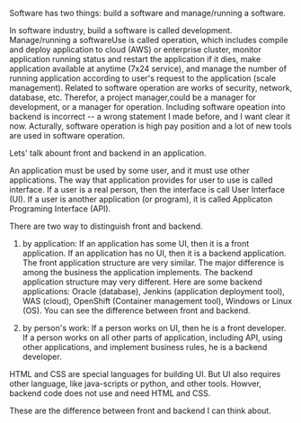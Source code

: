 Software has two things: build a software and manage/running a software.

In software industry, build a software is called development. Manage/running a softwareUse is called operation, which includes compile and deploy application to cloud (AWS) or enterprise cluster, monitor application running status and restart the application if it dies, make application available at anytime (7x24 service), and manage the number of running application according to user's request to the application (scale management). Related to software operation are works of security, network, database, etc. Therefor, a project manager,could be a manager for development, or a manager for operation. Including software opeation into backend is incorrect -- a wrong statement I made before, and I want clear it now. Acturally, software operation is high pay position and a lot of new tools are used in software operation.

Lets' talk abount front and backend in an application.

An application must be used by some user, and it must use other applications. The way that application provides for user to use is called interface. If a user is a real person, then the interface is call User Interface (UI). If a user is another application (or program), it is called Applicaton Programing Interface (API). 

There are two way to distinguish front and backend.

1. by application: If an application has some UI, then it is a front application. If an application has no UI, then it is a backend application. The front application structure are very similar. The major difference is among the business the application implements. The backend application structure may very different. Here are some backend applications: Oracle (database), Jenkins (application deployment tool), WAS (cloud), OpenShift (Container management tool), Windows or Linux (OS). You can see the difference between front and backend.

2. by person's work: If a person works on UI, then he is a front developer. If a person works on all other parts of application, including API, using other applications, and implement business rules, he is a backend developer.

HTML and CSS are special languages for building UI. But UI also requires other language, like java-scripts or python, and other tools. Howver, backend code does not use and need HTML and CSS.

These are the difference between front and backend I can think about. 